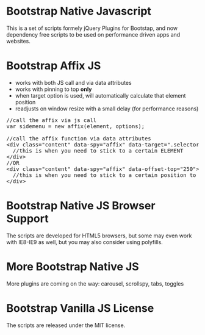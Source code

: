 # Bootstrap Native Javascript
This is a set of scripts formely jQuery Plugins for Bootstap, and now dependency free scripts to be used on performance driven apps and websites.

# Bootstrap Affix JS
* works with both JS call and via data attributes
* works with pinning to top <b>only</b>
* when target option is used, will automatically calculate that element position
* readjusts on window resize with a small delay (for performance reasons)

<pre>
//call the affix via js call
var sidemenu = new affix(element, options);

//call the affix function via data attributes
&lt;div class="content" data-spy="affix" data-target=".selector">
  //this is when you need to stick to a certain ELEMENT
&lt;/div>
//OR
&lt;div class="content" data-spy="affix" data-offset-top="250">
  //this is when you need to stick to a certain position to top
&lt;/div>
</pre>

# Bootstrap Native JS Browser Support
The scripts are developed for HTML5 browsers, but some may even work with IE8-IE9 as well, but you may also consider using polyfills.

# More Bootstrap Native JS
More plugins are coming on the way: carousel, scrollspy, tabs, toggles

# Bootstrap Vanilla JS License
The scripts are released under the MIT license.
